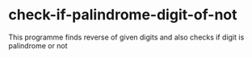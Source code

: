 # check-if-palindrome-digit-of-not
This programme finds reverse of given digits and also checks if digit is palindrome or not

